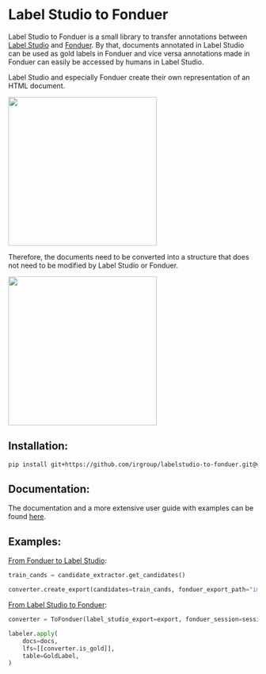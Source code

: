 # Label Studio to Fonduer
Label Studio to Fonduer is a small library to transfer annotations between [Label Studio](https://labelstud.io/) and [Fonduer](https://github.com/HazyResearch/fonduer).
By that, documents annotated in Label Studio can be used as gold labels in Fonduer and vice versa annotations made in Fonduer can easily be accessed by humans in Label Studio.


Label Studio and especially Fonduer create their own representation of an HTML document. 

<img src="https://github.com/irgroup/labelstudio-to-fonduer/blob/main/docs/problem.png" width="300">

Therefore, the documents need to be converted into a structure that does not need to be modified by Label Studio or Fonduer.

<img src="https://github.com/irgroup/labelstudio-to-fonduer/blob/main/docs/solution.png" width="300">




## Installation:

```Bash
pip install git+https://github.com/irgroup/labelstudio-to-fonduer.git@v0.2.2#egg=labelstudiotofonduer\&subdirectory=src
```

## Documentation:
The documentation and a more extensive user guide with examples can be found [here](https://irgroup.github.io/labelstudio-to-fonduer/).

## Examples:
[From Fonduer to Label Studio](docs/ToLabelStudio.ipynb):
```Python
train_cands = candidate_extractor.get_candidates()

converter.create_export(candidates=train_cands, fonduer_export_path="import.json")
```

[From Label Studio to Fonduer](docs/ToFonduer.ipynb):
```Python
converter = ToFonduer(label_studio_export=export, fonduer_session=session)

labeler.apply(
    docs=docs,
    lfs=[[converter.is_gold]],
    table=GoldLabel,
)
```

